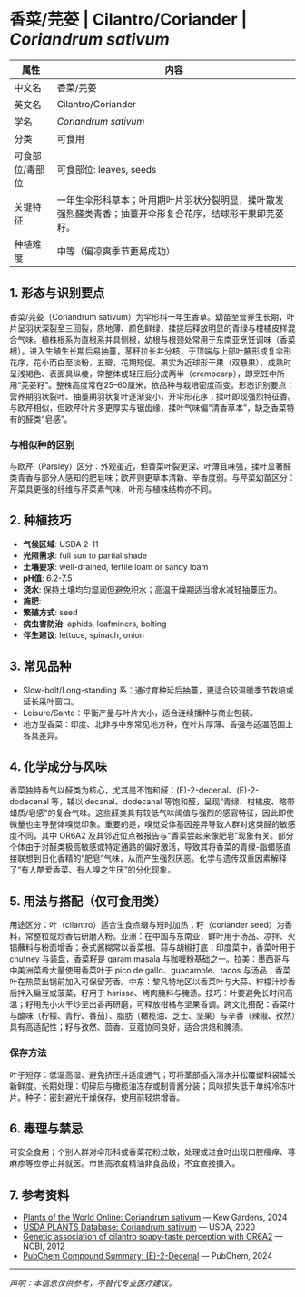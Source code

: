 # 香菜/芫荽 | Cilantro/Coriander | *Coriandrum sativum*

| 属性 | 内容 |
|------|------|
| 中文名 | 香菜/芫荽 |
| 英文名 | Cilantro/Coriander |
| 学名 | *Coriandrum sativum* |
| 分类 | 可食用 |
| 可食部位/毒部位 | 可食部位: leaves, seeds |
| 关键特征 | 一年生伞形科草本；叶用期叶片羽状分裂明显，揉叶散发强烈醛类青香；抽薹开伞形复合花序，结球形干果即芫荽籽。 |
| 种植难度 | 中等（偏凉爽季节更易成功） |

## 1. 形态与识别要点

香菜/芫荽（Coriandrum sativum）为伞形科一年生香草。幼苗至营养生长期，叶片呈羽状深裂至三回裂，质地薄、颜色鲜绿，揉搓后释放明显的青绿与柑橘皮样混合气味。植株根系为直根系并具侧根，幼根与根颈处常用于东南亚烹饪调味（香菜根）。进入生殖生长期后易抽薹，茎秆拉长并分枝，于顶端与上部叶腋形成复伞形花序，花小而白至淡粉，五瓣，花期短促。果实为近球形干果（双悬果），成熟时呈浅褐色、表面具纵棱，常整体或轻压后分成两半（cremocarp），即烹饪中所用“芫荽籽”。整株高度常在25–60厘米，依品种与栽培密度而变。形态识别要点：营养期羽状裂叶、抽薹期羽状复叶逐渐变小，开伞形花序；揉叶即现强烈特征香。与欧芹相似，但欧芹叶片多更厚实与锯齿缘，揉叶气味偏“清香草本”，缺乏香菜特有的醛类“皂感”。

### 与相似种的区别

与欧芹（Parsley）区分：外观虽近，但香菜叶裂更深、叶薄且味强，揉叶显著醛类青香与部分人感知的肥皂味；欧芹则更草本清新、辛香度弱。与芹菜幼苗区分：芹菜具更强的纤维与芹菜素气味，叶形与植株结构亦不同。

## 2. 种植技巧

- **气候区域**: USDA 2-11
- **光照需求**: full sun to partial shade
- **土壤要求**: well-drained, fertile loam or sandy loam
- **pH值**: 6.2-7.5
- **浇水**: 保持土壤均匀湿润但避免积水；高温干燥期适当增水减轻抽薹压力。
- **施肥**: 
- **繁殖方式**: seed
- **病虫害防治**: aphids, leafminers, bolting
- **伴生建议**: lettuce, spinach, onion

## 3. 常见品种

- Slow-bolt/Long-standing 系：通过育种延后抽薹，更适合较温暖季节栽培或延长采叶窗口。
- Leisure/Santo：平衡产量与叶片大小，适合连续播种与商业包装。
- 地方型香菜：印度、北非与中东常见地方种，在叶片厚薄、香强与适温范围上各具差异。

## 4. 化学成分与风味

香菜独特香气以醛类为核心，尤其是不饱和醛：(E)-2-decenal、(E)-2-dodecenal 等，辅以 decanal、dodecanal 等饱和醛，呈现“青绿、柑橘皮、略带蜡质/皂感”的复合气味。这些醛类具有较低气味阈值与强烈的感官特征，因此即使微量也主导整体嗅觉印象。重要的是，嗅觉受体基因差异导致人群对这类醛的敏感度不同，其中 OR6A2 及其邻近位点被报告与“香菜尝起来像肥皂”现象有关。部分个体由于对醛类极高敏感或特定通路的偏好激活，导致其将香菜的青绿-脂蜡感直接联想到日化香精的“肥皂”气味，从而产生强烈厌恶。化学与遗传双重因素解释了“有人酷爱香菜、有人嗅之生厌”的分化现象。

## 5. 用法与搭配（仅可食用类）

用途区分：叶（cilantro）适合生食点缀与短时加热；籽（coriander seed）为香料，常整粒或炒香后研磨入粉。亚洲：在中国与东南亚，鲜叶用于汤品、凉拌、火锅蘸料与粉面增香；泰式酱糊常以香菜根、蒜与胡椒打底；印度菜中，香菜叶用于 chutney 与装盘，香菜籽是 garam masala 与咖喱粉基础之一。拉美：墨西哥与中美洲菜肴大量使用香菜叶于 pico de gallo、guacamole、tacos 与汤品；香菜叶在热菜出锅前加入可保留芳香。中东：黎凡特地区以香菜叶与大蒜、柠檬汁炒香后拌入扁豆或菠菜，籽用于 harissa、烤肉腌料与腌渍。技巧：叶要避免长时间高温；籽用先小火干炒至出香再研磨，可释放柑橘与坚果香调。跨文化搭配：香菜叶与酸味（柠檬、青柠、番茄）、脂肪（橄榄油、芝士、坚果）与辛香（辣椒、孜然）具有高适配性；籽与孜然、茴香、豆蔻协同良好，适合烘焙和腌渍。

### 保存方法

叶子短存：低温高湿、避免挤压并适度通气；可将茎部插入清水并松覆塑料袋延长新鲜度。长期处理：切碎后与橄榄油冻存或制青酱分装；风味损失低于单纯冷冻叶片。种子：密封避光干燥保存，使用前轻烘增香。

## 6. 毒理与禁忌

可安全食用；个别人群对伞形科或香菜花粉过敏，处理或进食时出现口腔瘙痒、荨麻疹等应停止并就医。市售高浓度精油非食品级，不宜直接摄入。

## 7. 参考资料

- [Plants of the World Online: Coriandrum sativum](https://powo.science.kew.org/taxon/urn:lsid:ipni.org:names:84255-2) — Kew Gardens, 2024
- [USDA PLANTS Database: Coriandrum sativum](https://plants.usda.gov/home/plantProfile?symbol=COSA2) — USDA, 2020
- [Genetic association of cilantro soapy-taste perception with OR6A2](https://www.ncbi.nlm.nih.gov/pmc/articles/PMC3510774/) — NCBI, 2012
- [PubChem Compound Summary: (E)-2-Decenal](https://pubchem.ncbi.nlm.nih.gov/compound/5283347) — PubChem, 2024

---
*声明：本信息仅供参考，不替代专业医疗建议。*